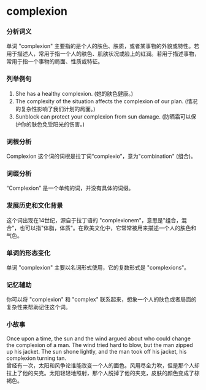 # complexion

### 分析词义

  

单词 "complexion" 主要指的是个人的肤色、肤质，或者某事物的外貌或特性。若用于描述人，常用于指一个人的肤色、肌肤状况或脸上的红润。若用于描述事物，常用于指一个事物的局面、性质或特征。

  

### 列举例句

  

1.  She has a healthy complexion. (她的肤色健康。)
2.  The complexity of the situation affects the complexion of our plan. (情况的复杂性影响了我们计划的局面。)
3.  Sunblock can protect your complexion from sun damage. (防晒霜可以保护你的肤色免受阳光的伤害。)

  

### 词根分析

  

Complexion 这个词的词根是拉丁词“complexio”，意为"combination" (组合)。

  

### 词缀分析

  

“Complexion” 是一个单纯的词，并没有具体的词缀。

  

### 发展历史和文化背景

  

这个词出现在14世纪，源自于拉丁语的 "complexionem"，意思是"组合，混合"，也可以指"体脂，体质"。在欧美文化中，它常常被用来描述一个人的肤色和气色。

  

### 单词的形态变化

  

单词 "complexion" 主要以名词形式使用，它的复数形式是 "complexions"。

  

### 记忆辅助

  

你可以将 "complexion" 和 "complex" 联系起来，想象一个人的肤色或者局面的复杂性来帮助记住这个词。

  

### 小故事

  

Once upon a time, the sun and the wind argued about who could change the complexion of a man. The wind tried hard to blow, but the man zipped up his jacket. The sun shone lightly, and the man took off his jacket, his complexion turning tan.  
曾经有一次，太阳和风争论谁能改变一个人的面色。风用尽全力吹，但是那个人却拉上了他的夹克。太阳轻轻地照射，那个人脱掉了他的夹克，皮肤的颜色变成了棕褐色。
